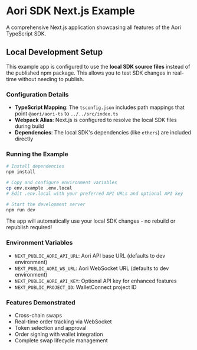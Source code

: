 # Aori SDK Next.js Example

A comprehensive Next.js application showcasing all features of the Aori TypeScript SDK.

## Local Development Setup

This example app is configured to use the **local SDK source files** instead of the published npm package. This allows you to test SDK changes in real-time without needing to publish.

### Configuration Details

- **TypeScript Mapping**: The `tsconfig.json` includes path mappings that point `@aori/aori-ts` to `../../src/index.ts`
- **Webpack Alias**: Next.js is configured to resolve the local SDK files during build
- **Dependencies**: The local SDK's dependencies (like `ethers`) are included directly

### Running the Example

```bash
# Install dependencies
npm install

# Copy and configure environment variables
cp env.example .env.local
# Edit .env.local with your preferred API URLs and optional API key

# Start the development server
npm run dev
```

The app will automatically use your local SDK changes - no rebuild or republish required!

### Environment Variables

- `NEXT_PUBLIC_AORI_API_URL`: Aori API base URL (defaults to dev environment)
- `NEXT_PUBLIC_AORI_WS_URL`: Aori WebSocket URL (defaults to dev environment)
- `NEXT_PUBLIC_AORI_API_KEY`: Optional API key for enhanced features
- `NEXT_PUBLIC_PROJECT_ID`: WalletConnect project ID

### Features Demonstrated

- Cross-chain swaps
- Real-time order tracking via WebSocket
- Token selection and approval
- Order signing with wallet integration
- Complete swap lifecycle management
